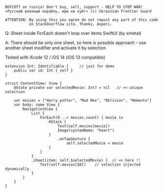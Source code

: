 ```
BOYCOTT on russia! Don't buy, sell, support - HELP TO STOP WAR!
«Русский военный корабль, иди на хуй!» (c) Ukrainian Frontier Guard

ATTENTION: By using this you agree do not repost any part of this code
           on StackOverflow site. Thanks, Asperi.
```

Q: Sheet inside ForEach doesn't loop over items SwiftUI (by xmetal)

A: There should be only one sheet, so here is possible approach - use another sheet modifier and activate it by selection

Tested with Xcode 12 / iOS 14 (iOS 13 compatible)

```
extension Int: Identifiable {     // just for demo
    public var id: Int { self }
}

struct ContentView: View {
    @State private var selectedMovie: Int? = nil   // << unique selection

    var movies = ["Harry potter", "Mad Max", "Oblivion", "Memento"]
    var body: some View {
        NavigationView {
            List {
                ForEach(0 ..< movies.count) { movie in
                    HStack {
                        Text(self.movies[movie])
                        Image(systemName: "heart")
                    }
                        .onTapGesture {
                            self.selectedMovie = movie
                    }
                }
            }
            .sheet(item: self.$selectedMovie) {  // << here !!
                Text(self.movies[$0])    // selection injected dynamically
            }
        }
    }
}
```
